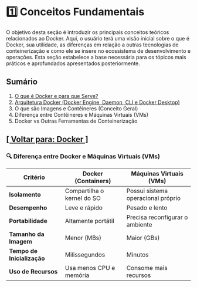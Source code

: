 # 1️⃣ Conceitos Fundamentais

O objetivo desta seção é introduzir os principais conceitos teóricos relacionados ao Docker. Aqui, o usuário terá uma visão inicial sobre o que é Docker, sua utilidade, as diferenças em relação a outras tecnologias de conteinerização e como ele se insere no ecossistema de desenvolvimento e operações. Esta seção estabelece a base necessária para os tópicos mais práticos e aprofundados apresentados posteriormente.

## Sumário

1. [O que é Docker e para que Serve?](./1-docker.md)
2. [Arquitetura Docker (Docker Engine, Daemon, CLI e Docker Desktop)](./2-arquitetura-docker.md)
3. O que são Imagens e Contêineres (Conceito Geral)
4. Diferença entre Contêineres e Máquinas Virtuais (VMs)
5. Docker vs Outras Ferramentas de Conteinerização

## [[ Voltar para: Docker ]](../docker.md)

### 🔍 **Diferença entre Docker e Máquinas Virtuais (VMs)**
| **Critério**          | **Docker (Containers)**      | **Máquinas Virtuais (VMs)**     |
|----------------------|-----------------------------|-----------------------------------|
| **Isolamento**        | Compartilha o kernel do SO   | Possui sistema operacional próprio|
| **Desempenho**        | Leve e rápido                | Pesado e lento                    |
| **Portabilidade**     | Altamente portátil           | Precisa reconfigurar o ambiente   |
| **Tamanho da Imagem** | Menor (MBs)                  | Maior (GBs)                       |
| **Tempo de Inicialização** | Milissegundos           | Minutos                           |
| **Uso de Recursos**   | Usa menos CPU e memória      | Consome mais recursos             |
